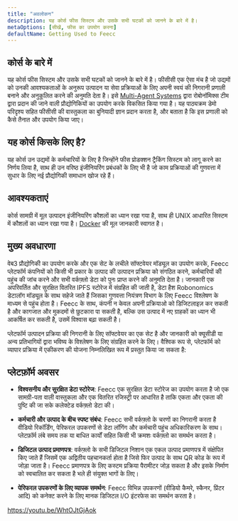 ```yaml
---
title: "अवलोकन"
description: यह कोर्स फीस सिस्टम और उसके सभी घटकों को जानने के बारे में है।
metaOptions: [सीखें, फीस का उपयोग करना]
defaultName: Getting Used to Feecc
---
```


## कोर्स के बारे में

यह कोर्स फीस सिस्टम और उसके सभी घटकों को जानने के बारे में है। फीसीसी एक ऐसा मंच है जो उद्यमों को उनकी आवश्यकताओं के अनुरूप उत्पादन या सेवा प्रक्रियाओं के लिए अपनी स्वयं की निगरानी प्रणाली बनाने और अनुकूलित करने की अनुमति देता है। इसे [Multi-Agent Systems](http://multi-agent.io/) द्वारा रोबोनॉमिक्स टीम द्वारा प्रदान की जाने वाली प्रौद्योगिकियों का उपयोग करके विकसित किया गया है। यह पाठ्यक्रम डेमो परिदृश्य सहित फीसीसी की वास्तुकला का बुनियादी ज्ञान प्रदान करता है, और बताता है कि इस प्रणाली को कैसे तैनात और उपयोग किया जाए।

## यह कोर्स किसके लिए है?

यह कोर्स उन उद्यमों के कर्मचारियों के लिए है जिन्होंने फीस प्रोडक्शन ट्रैकिंग सिस्टम को लागू करने का निर्णय लिया है, साथ ही उन वरिष्ठ इंजीनियरिंग प्रबंधकों के लिए भी है जो काम प्रक्रियाओं की गुणवत्ता में सुधार के लिए नई प्रौद्योगिकी समाधान खोज रहे हैं।

## आवश्यकताएं

कोर्स सामग्री में मूल उत्पादन इंजीनियरिंग कौशलों का ध्यान रखा गया है, साथ ही UNIX आधारित सिस्टम में कौशलों का ध्यान रखा गया है। [Docker](https://www.docker.com/) की मूल जानकारी स्वागत है।

## मुख्य अवधारणा

वेब3 प्रौद्योगिकी का उपयोग करके और एक सेट के लचीले सॉफ्टवेयर मॉड्यूल का उपयोग करके, Feecc प्लेटफॉर्म कंपनियों को किसी भी प्रकार के उत्पाद की उत्पादन प्रक्रिया को संगठित करने, कर्मचारियों की पहुंच की जांच करने और सभी वर्कफ़्लो डेटा को पुनः प्राप्त करने की अनुमति देता है। जानकारी एक अपरिवर्तित और सुरक्षित वितरित IPFS स्टोरेज में संग्रहित की जाती है, डेटा हैश Robonomics डेटालॉग मॉड्यूल के साथ सहेजे जाते हैं जिसका गुणवत्ता नियंत्रण विभाग के लिए Feecc विश्लेषण के माध्यम से पहुंच होता है। Feecc के साथ, कंपनी न केवल अपनी प्रक्रियाओ को डिजिटलाइज़ कर सकती है और कागजात और मुकदमों से छुटकारा पा सकती है, बल्कि उस उत्पाद में नए ग्राहकों का ध्यान भी आकर्षित कर सकती है, उसमें विश्वास बढ़ा सकती है।

प्लेटफॉर्म उत्पादन प्रक्रिया की निगरानी के लिए सॉफ्टवेयर का एक सेट है और जानकारी को क्यूसीडी या अन्य प्रतिभागियों द्वारा भविष्य के विश्लेषण के लिए संग्रहित करने के लिए। वैश्विक रूप से, प्लेटफॉर्म को व्यापार प्रक्रिया में एकीकरण की योजना निम्नलिखित रूप में प्रस्तुत किया जा सकता है:

<LessonImages src="feecc-course/feecc-scheme.jpg" alt="A scheme of Feecc integration into the business process"/>

## प्लेटफ़ॉर्म अवसर

- **विश्वसनीय और सुरक्षित डेटा स्टोरेज**: Feecc एक सुरक्षित डेटा स्टोरेज का उपयोग करता है जो एक सामग्री-पता वाली वास्तुकला और एक वितरित रजिस्ट्री पर आधारित है ताकि एकता और एकता की पुष्टि की जा सके कलेक्टेड वर्कफ़्लो डेटा की।

- **कर्मचारी और उत्पाद के बीच स्पष्ट संबंध**: Feecc सभी वर्कफ़्लो के चरणों का निगरानी करता है वीडियो रिकॉर्डिंग, पेरिफरल उपकरणों से डेटा लॉगिंग और कर्मचारी पहुंच अधिकारिकरण के साथ। प्लेटफ़ॉर्म लंबे समय तक या बाधित कार्यों सहित किसी भी क्रमशः वर्कफ़्लो का समर्थन करता है।

- **डिजिटल उत्पाद प्रमाणपत्र**: वर्कफ़्लो के सभी डिजिटल निशान एक एकल उत्पाद प्रमाणपत्र में संक्षेपित किए जाते हैं जिसमें एक अद्वितीय पहचानकर्ता होता है जिसे फिर उत्पाद के साथ QR कोड के रूप में जोड़ा जाता है। Feecc प्रमाणपत्र के लिए कस्टम प्रक्रिया पैरामीटर जोड़ सकता है और इसके निर्माण को स्वचालित कर सकता है भले ही संयुक्त भागों के लिए।

- **पेरिफरल उपकरणों के लिए व्यापक समर्थन**: Feecc विभिन्न उपकरणों (वीडियो कैमरे, स्कैनर, प्रिंटर आदि) को कनेक्ट करने के लिए मानक डिजिटल I/O इंटरफेस का समर्थन करता है।

https://youtu.be/WhtOJtGjAok